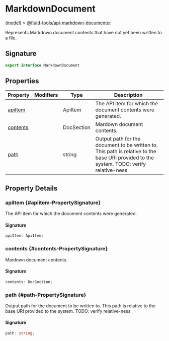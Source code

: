 
# MarkdownDocument

[(model)](./index) &gt; [@fluid-tools/api-markdown-documenter](./api-markdown-documenter)

Represents Markdown document contents that have not yet been written to a file.

## Signature

```typescript
export interface MarkdownDocument 
```

## Properties

|  Property | Modifiers | Type | Description |
|  --- | --- | --- | --- |
|  [apiItem](./api-markdown-documenter/markdowndocument#apiitem-PropertySignature) |  | ApiItem | The API item for which the document contents were generated. |
|  [contents](./api-markdown-documenter/markdowndocument#contents-PropertySignature) |  | DocSection | Mardown document contents. |
|  [path](./api-markdown-documenter/markdowndocument#path-PropertySignature) |  | string | Output path for the document to be written to. This path is relative to the base URI provided to the system. TODO: verify relative-ness |

## Property Details

### apiItem {#apiitem-PropertySignature}

The API item for which the document contents were generated.

#### Signature

```typescript
apiItem: ApiItem;
```

### contents {#contents-PropertySignature}

Mardown document contents.

#### Signature

```typescript
contents: DocSection;
```

### path {#path-PropertySignature}

Output path for the document to be written to. This path is relative to the base URI provided to the system. TODO: verify relative-ness

#### Signature

```typescript
path: string;
```

